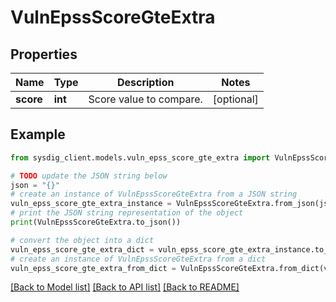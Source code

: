 # VulnEpssScoreGteExtra


## Properties

Name | Type | Description | Notes
------------ | ------------- | ------------- | -------------
**score** | **int** | Score value to compare. | [optional] 

## Example

```python
from sysdig_client.models.vuln_epss_score_gte_extra import VulnEpssScoreGteExtra

# TODO update the JSON string below
json = "{}"
# create an instance of VulnEpssScoreGteExtra from a JSON string
vuln_epss_score_gte_extra_instance = VulnEpssScoreGteExtra.from_json(json)
# print the JSON string representation of the object
print(VulnEpssScoreGteExtra.to_json())

# convert the object into a dict
vuln_epss_score_gte_extra_dict = vuln_epss_score_gte_extra_instance.to_dict()
# create an instance of VulnEpssScoreGteExtra from a dict
vuln_epss_score_gte_extra_from_dict = VulnEpssScoreGteExtra.from_dict(vuln_epss_score_gte_extra_dict)
```
[[Back to Model list]](../README.md#documentation-for-models) [[Back to API list]](../README.md#documentation-for-api-endpoints) [[Back to README]](../README.md)


